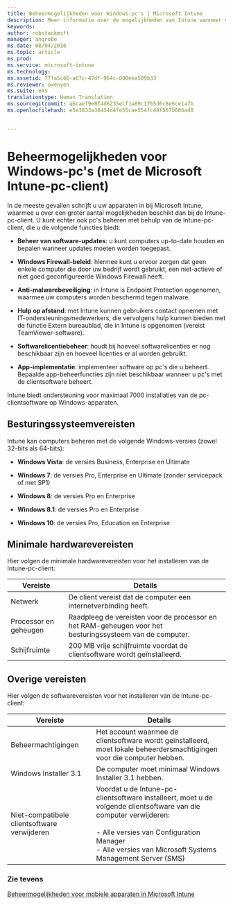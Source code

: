 ```yaml
---
title: Beheermogelijkheden voor Windows-pc's | Microsoft Intune
description: Meer informatie over de mogelijkheden van Intune wanneer u Windows-pc's beheert met de Intune-clientsoftware.
keywords: 
author: robstackmsft
manager: angrobe
ms.date: 08/04/2016
ms.topic: article
ms.prod: 
ms.service: microsoft-intune
ms.technology: 
ms.assetid: 77fa5c66-a87c-47df-964c-800eea509b33
ms.reviewer: owenyen
ms.suite: ems
translationtype: Human Translation
ms.sourcegitcommit: a6caef9e0f4d6235ecf1a89c1765d6c8e6ce1a7b
ms.openlocfilehash: e5e3833a38434d4fe55cae554fc49f567b606ad8


---
```


# Beheermogelijkheden voor Windows-pc's (met de Microsoft Intune-pc-client)
In de meeste gevallen schrijft u uw apparaten in bij Microsoft Intune, waarmee u over een groter aantal mogelijkheden beschikt dan bij de Intune-pc-client. U kunt echter ook pc's beheren met behulp van de Intune-pc-client, die u de volgende functies biedt:

-   **Beheer van software-updates**: u kunt computers up-to-date houden en bepalen wanneer updates moeten worden toegepast.

-   **Windows Firewall-beleid**: hiermee kunt u ervoor zorgen dat geen enkele computer die door uw bedrijf wordt gebruikt, een niet-actieve of niet goed geconfigureerde Windows Firewall heeft.

-   **Anti-malwarebeveiliging**: in Intune is Endpoint Protection opgenomen, waarmee uw computers worden beschermd tegen malware.

-   **Hulp op afstand**: met Intune kunnen gebruikers contact opnemen met IT-ondersteuningsmedewerkers, die vervolgens hulp kunnen bieden met de functie Extern bureaublad, die in Intune is opgenomen (vereist TeamViewer-software).

-   **Softwarelicentiebeheer**: houdt bij hoeveel softwarelicenties er nog beschikbaar zijn en hoeveel licenties er al worden gebruikt.
-   **App-implementatie**: implementeer software op pc's die u beheert. Bepaalde app-beheerfuncties zijn niet beschikbaar wanneer u pc's met de clientsoftware beheert.


Intune biedt ondersteuning voor maximaal 7000 installaties van de pc-clientsoftware op Windows-apparaten.

## Besturingssysteemvereisten
Intune kan computers beheren met de volgende Windows-versies (zowel 32-bits als 64-bits):


-   **Windows Vista**: de versies Business, Enterprise en Ultimate

-   **Windows 7**: de versies Pro, Enterprise en Ultimate (zonder servicepack of met SP1)

-   **Windows 8**: de versies Pro en Enterprise

-   **Windows 8.1**: de versies Pro en Enterprise

- **Windows 10**: de versies Pro, Education en Enterprise


## Minimale hardwarevereisten
Hier volgen de minimale hardwarevereisten voor het installeren van de Intune-pc-client:

|Vereiste|Details|
|---------------|--------------------|
|Netwerk|De client vereist dat de computer een internetverbinding heeft.|
|Processor en geheugen|Raadpleeg de vereisten voor de processor en het RAM-geheugen voor het besturingssysteem van de computer.|
|Schijfruimte|200 MB vrije schijfruimte voordat de clientsoftware wordt geïnstalleerd.|

## Overige vereisten
Hier volgen de softwarevereisten voor het installeren van de Intune-pc-client:

|Vereiste|Details|
|---------------|--------------------|
|Beheermachtigingen|Het account waarmee de clientsoftware wordt geïnstalleerd, moet lokale beheerdersmachtigingen voor die computer hebben.|
|Windows Installer 3.1|De computer moet minimaal Windows Installer 3.1 hebben.|
|Niet-compatibele clientsoftware verwijderen|Voordat u de Intune-pc-clientsoftware installeert, moet u de volgende clientsoftware van die computer verwijderen:<br /><br />- Alle versies van Configuration Manager<br />- Alle versies van Microsoft Systems Management Server (SMS)|

### Zie tevens
[Beheermogelijkheden voor mobiele apparaten in Microsoft Intune](./mobile-device-management-capabilities-in-microsoft-intune.md)



<!--HONumber=Aug16_HO3-->


